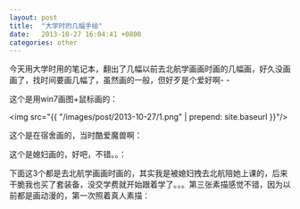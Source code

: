 ```yaml
---
layout: post
title:  "大学时的几幅手绘"
date:   2013-10-27 16:04:41 +0800
categories: other
---
```


今天用大学时用的笔记本，翻出了几幅以前去北航学画画时画的几幅画，好久没画画了，找时间要画几幅了，虽然画的一般，但好歹是个爱好啊- -

这个是用win7画图+鼠标画的：

<img src="{{ "/images/post/2013-10-27/1.png" | prepend: site.baseurl }}"/>

这个是在宿舍画的，当时酷爱魔兽啊：

这个是媳妇画的，好吧，不错。。：

下面这3个都是去北航学画画时画的，其实我是被媳妇拽去北航陪她上课的，后来干脆我也买了套装备，没交学费就开始跟着学了。。。第三张素描感觉不错，因为以前都是画动漫的，第一次照着真人素描：